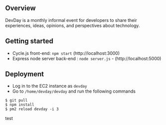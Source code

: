 ## Overview

DevDay is a monthly informal event for developers to share their experiences, ideas, opinions, and perspectives about technology.

## Getting started

* Cycle.js front-end: `npm start` (http://localhost:3000)
* Express node server back-end : `node server.js` - (http://localhost:5000)

## Deployment

* Log in to the EC2 instance as `devday`
* Go to `/home/devday/devday` and run the following commands
```
$ git pull
$ npm install
$ pm2 reload devday -i 3
```

test 
